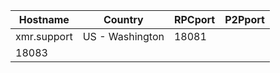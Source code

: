 Hostname | Country | RPCport | P2Pport
--- | --- | --- | ---
xmr.support | US - Washington | 18081
 | 18083
